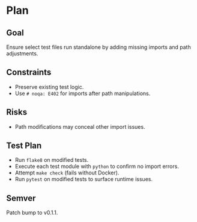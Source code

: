 # Plan

## Goal
Ensure select test files run standalone by adding missing imports and path adjustments.

## Constraints
- Preserve existing test logic.
- Use `# noqa: E402` for imports after path manipulations.

## Risks
- Path modifications may conceal other import issues.

## Test Plan
- Run `flake8` on modified tests.
- Execute each test module with `python` to confirm no import errors.
- Attempt `make check` (fails without Docker).
- Run `pytest` on modified tests to surface runtime issues.

## Semver
Patch bump to v0.1.1.
